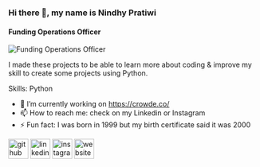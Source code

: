 ### Hi there 👋, my name is Nindhy Pratiwi
#### Funding Operations Officer
![Funding Operations Officer](https://media-exp1.licdn.com/dms/image/C5616AQG5YMUvQ-VB0w/profile-displaybackgroundimage-shrink_350_1400/0/1645799569099?e=1661385600&v=beta&t=429Hyj06upAdSPdWJEwxpN9aJ83cd7HRU7uHDLLGzvk)

I made these projects to be able to learn more about coding & improve my skill to create some projects using Python.

Skills: Python

- 🔭 I’m currently working on https://crowde.co/ 
- 📫 How to reach me: check on my Linkedin or Instagram 
- ⚡ Fun fact: I was born in 1999 but my birth certificate said it was 2000 


[<img src='https://cdn.jsdelivr.net/npm/simple-icons@3.0.1/icons/github.svg' alt='github' height='40'>](https://github.com/nindhypr)  [<img src='https://cdn.jsdelivr.net/npm/simple-icons@3.0.1/icons/linkedin.svg' alt='linkedin' height='40'>](https://www.linkedin.com/in/nindhypratiwi/)  [<img src='https://cdn.jsdelivr.net/npm/simple-icons@3.0.1/icons/instagram.svg' alt='instagram' height='40'>](https://www.instagram.com/nindhypr/)  [<img src='https://cdn.jsdelivr.net/npm/simple-icons@3.0.1/icons/icloud.svg' alt='website' height='40'>](https://medium.com/@nindhyp)  

